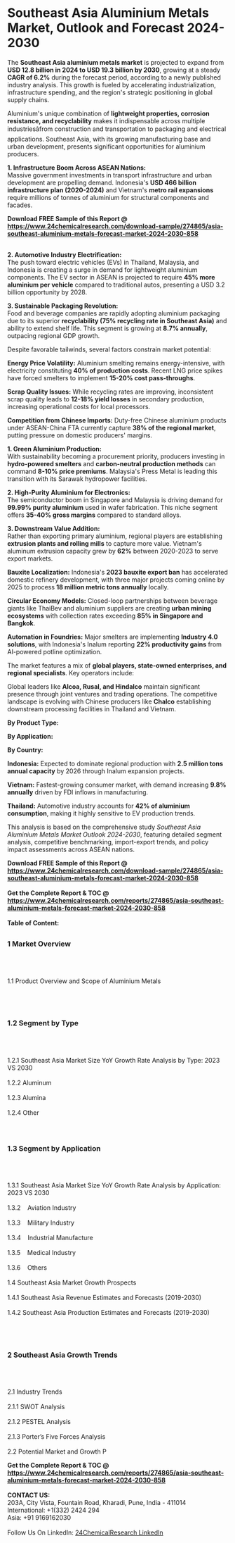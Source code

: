 <h1>Southeast Asia Aluminium Metals Market, Outlook and Forecast 2024-2030</h1><p>The <strong>Southeast Asia aluminium metals market</strong> is projected to expand from <strong>USD 12.8 billion in 2024 to USD 19.3 billion by 2030</strong>, growing at a steady <strong>CAGR of 6.2%</strong> during the forecast period, according to a newly published industry analysis. This growth is fueled by accelerating industrialization, infrastructure spending, and the region's strategic positioning in global supply chains.</p><p>Aluminium's unique combination of <strong>lightweight properties, corrosion resistance, and recyclability</strong> makes it indispensable across multiple industriesâfrom construction and transportation to packaging and electrical applications. Southeast Asia, with its growing manufacturing base and urban development, presents significant opportunities for aluminium producers.</p><p><strong>1. Infrastructure Boom Across ASEAN Nations:</strong><br>
Massive government investments in transport infrastructure and urban development are propelling demand. Indonesia's <strong>USD 466 billion infrastructure plan (2020-2024)</strong> and Vietnam's <strong>metro rail expansions</strong> require millions of tonnes of aluminium for structural components and facades.</p><div><b>Download FREE Sample of this Report @ 
            <a href="https://www.24chemicalresearch.com/download-sample/274865/asia-southeast-aluminium-metals-forecast-market-2024-2030-858">
            https://www.24chemicalresearch.com/download-sample/274865/asia-southeast-aluminium-metals-forecast-market-2024-2030-858</a></b></div><br><p><strong>2. Automotive Industry Electrification:</strong><br>
The push toward electric vehicles (EVs) in Thailand, Malaysia, and Indonesia is creating a surge in demand for lightweight aluminium components. The EV sector in ASEAN is projected to require <strong>45% more aluminium per vehicle</strong> compared to traditional autos, presenting a USD 3.2 billion opportunity by 2028.</p><p><strong>3. Sustainable Packaging Revolution:</strong><br>
Food and beverage companies are rapidly adopting aluminium packaging due to its superior <strong>recyclability (75% recycling rate in Southeast Asia)</strong> and ability to extend shelf life. This segment is growing at <strong>8.7% annually</strong>, outpacing regional GDP growth.</p><p>Despite favorable tailwinds, several factors constrain market potential:</p><p><strong>Energy Price Volatility:</strong> Aluminium smelting remains energy-intensive, with electricity constituting <strong>40% of production costs</strong>. Recent LNG price spikes have forced smelters to implement <strong>15-20% cost pass-throughs</strong>.</p><p><strong>Scrap Quality Issues:</strong> While recycling rates are improving, inconsistent scrap quality leads to <strong>12-18% yield losses</strong> in secondary production, increasing operational costs for local processors.</p><p><strong>Competition from Chinese Imports:</strong> Duty-free Chinese aluminium products under ASEAN-China FTA currently capture <strong>38% of the regional market</strong>, putting pressure on domestic producers' margins.</p><p><strong>1. Green Aluminium Production:</strong><br>
With sustainability becoming a procurement priority, producers investing in <strong>hydro-powered smelters</strong> and <strong>carbon-neutral production methods</strong> can command <strong>8-10% price premiums</strong>. Malaysia's Press Metal is leading this transition with its Sarawak hydropower facilities.</p><p><strong>2. High-Purity Aluminium for Electronics:</strong><br>
The semiconductor boom in Singapore and Malaysia is driving demand for <strong>99.99% purity aluminium</strong> used in wafer fabrication. This niche segment offers <strong>35-40% gross margins</strong> compared to standard alloys.</p><p><strong>3. Downstream Value Addition:</strong><br>
Rather than exporting primary aluminium, regional players are establishing <strong>extrusion plants and rolling mills</strong> to capture more value. Vietnam's aluminum extrusion capacity grew by <strong>62%</strong> between 2020-2023 to serve export markets.</p><p><strong>Bauxite Localization:</strong> Indonesia's <strong>2023 bauxite export ban</strong> has accelerated domestic refinery development, with three major projects coming online by 2025 to process <strong>18 million metric tons annually</strong> locally.</p><p><strong>Circular Economy Models:</strong> Closed-loop partnerships between beverage giants like ThaiBev and aluminium suppliers are creating <strong>urban mining ecosystems</strong> with collection rates exceeding <strong>85% in Singapore and Bangkok</strong>.</p><p><strong>Automation in Foundries:</strong> Major smelters are implementing <strong>Industry 4.0 solutions</strong>, with Indonesia's Inalum reporting <strong>22% productivity gains</strong> from AI-powered potline optimization.</p><p>The market features a mix of <strong>global players, state-owned enterprises, and regional specialists</strong>. Key operators include:</p><p>Global leaders like <strong>Alcoa, Rusal, and Hindalco</strong> maintain significant presence through joint ventures and trading operations. The competitive landscape is evolving with Chinese producers like <strong>Chalco</strong> establishing downstream processing facilities in Thailand and Vietnam.</p><p><strong>By Product Type:</strong></p><p><strong>By Application:</strong></p><p><strong>By Country:</strong></p><p><strong>Indonesia:</strong> Expected to dominate regional production with <strong>2.5 million tons annual capacity</strong> by 2026 through Inalum expansion projects.</p><p><strong>Vietnam:</strong> Fastest-growing consumer market, with demand increasing <strong>9.8% annually</strong> driven by FDI inflows in manufacturing.</p><p><strong>Thailand:</strong> Automotive industry accounts for <strong>42% of aluminium consumption</strong>, making it highly sensitive to EV production trends.</p><p>This analysis is based on the comprehensive study <em>Southeast Asia Aluminium Metals Market Outlook 2024-2030</em>, featuring detailed segment analysis, competitive benchmarking, import-export trends, and policy impact assessments across ASEAN nations.</p><div><b>Download FREE Sample of this Report @ 
            <a href="https://www.24chemicalresearch.com/download-sample/274865/asia-southeast-aluminium-metals-forecast-market-2024-2030-858">
            https://www.24chemicalresearch.com/download-sample/274865/asia-southeast-aluminium-metals-forecast-market-2024-2030-858</a></b></div><br><div><b>Get the Complete Report & TOC @ 
            <a href="https://www.24chemicalresearch.com/reports/274865/asia-southeast-aluminium-metals-forecast-market-2024-2030-858">
            https://www.24chemicalresearch.com/reports/274865/asia-southeast-aluminium-metals-forecast-market-2024-2030-858</a></b></div><br>
            <b>Table of Content:</b><p><h2><span style="font-size:16px"><strong>1 Market Overview&nbsp;&nbsp; &nbsp;</strong></span></h2><br />
<br />
<p>1.1 Product Overview and Scope of Aluminium Metals&nbsp;</p><br />
<br />
<h2><strong><span style="font-size:16px">1.2 Segment by Type&nbsp;&nbsp; &nbsp;</span></strong></h2><br />
<br />
<p>1.2.1 Southeast Asia Market Size YoY Growth Rate Analysis by Type: 2023 VS 2030&nbsp;&nbsp; &nbsp;<br /><br />
1.2.2 Aluminum&nbsp;&nbsp; &nbsp;<br /><br />
1.2.3 Alumina<br /><br />
1.2.4 Other<br /><br />
<br />
<h2><span style="font-size:16px"><strong>1.3 Segment by Application&nbsp;&nbsp;</strong></span></h2><br />
<br />
<p>1.3.1 Southeast Asia Market Size YoY Growth Rate Analysis by Application: 2023 VS 2030&nbsp;&nbsp; &nbsp;<br /><br />
1.3.2&nbsp;&nbsp; &nbsp;Aviation Industry<br /><br />
1.3.3&nbsp;&nbsp; &nbsp;Military Industry<br /><br />
1.3.4&nbsp;&nbsp; &nbsp;Industrial Manufacture<br /><br />
1.3.5&nbsp;&nbsp; &nbsp;Medical Industry<br /><br />
1.3.6&nbsp;&nbsp; &nbsp;Others<br /><br />
1.4 Southeast Asia Market Growth Prospects&nbsp;&nbsp; &nbsp;<br /><br />
1.4.1 Southeast Asia Revenue Estimates and Forecasts (2019-2030)&nbsp;&nbsp; &nbsp;<br /><br />
1.4.2 Southeast Asia Production Estimates and Forecasts (2019-2030)&nbsp;&nbsp;</p><br />
<br />
<h2><span style="font-size:16px"><strong>2 Southeast Asia Growth Trends&nbsp;&nbsp; &nbsp;</strong></span></h2><br />
<br />
<p>2.1 Industry Trends&nbsp;&nbsp; &nbsp;<br /><br />
2.1.1 SWOT Analysis&nbsp;&nbsp; &nbsp;<br /><br />
2.1.2 PESTEL Analysis&nbsp;&nbsp; &nbsp;<br /><br />
2.1.3 Porter&rsquo;s Five Forces Analysis&nbsp;&nbsp; &nbsp;<br /><br />
2.2 Potential Market and Growth P</p><div><b>Get the Complete Report & TOC @ 
            <a href="https://www.24chemicalresearch.com/reports/274865/asia-southeast-aluminium-metals-forecast-market-2024-2030-858">
            https://www.24chemicalresearch.com/reports/274865/asia-southeast-aluminium-metals-forecast-market-2024-2030-858</a></b></div><br><b>CONTACT US:</b><br>
            203A, City Vista, Fountain Road, Kharadi, Pune, India - 411014<br>
            International: +1(332) 2424 294<br>
            Asia: +91 9169162030 <br><br>
            Follow Us On LinkedIn: <a href="https://www.linkedin.com/company/24chemicalresearch/">24ChemicalResearch LinkedIn</a>